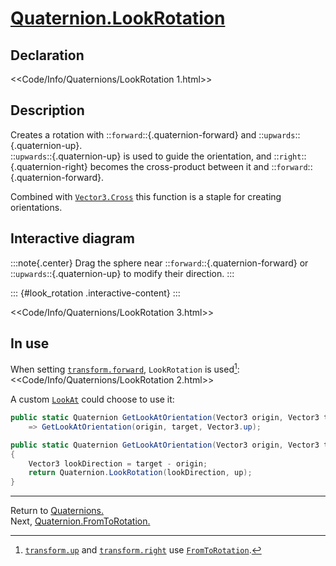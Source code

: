 # [Quaternion.LookRotation](https://docs.unity3d.com/ScriptReference/Quaternion.LookRotation.html)
## Declaration
<<Code/Info/Quaternions/LookRotation 1.html>>

## Description
Creates a rotation with ::`forward`::{.quaternion-forward} and ::`upwards`::{.quaternion-up}.  
::`upwards`::{.quaternion-up} is used to guide the orientation, and ::`right`::{.quaternion-right} becomes the cross-product between it and ::`forward`::{.quaternion-forward}.  

Combined with [`Vector3.Cross`](https://docs.unity3d.com/ScriptReference/Vector3.Cross.html) this function is a staple for creating orientations.

## Interactive diagram

:::note{.center}
Drag the sphere near ::`forward`::{.quaternion-forward} or ::`upwards`::{.quaternion-up} to modify their direction.
:::

::: {#look_rotation .interactive-content}
:::
<script type="module" src="/Scripts/Interactive/Quaternions/lookRotation.js?v=1.0.0"></script>  

<<Code/Info/Quaternions/LookRotation 3.html>>

## In use

When setting [`transform.forward`](https://docs.unity3d.com/ScriptReference/Transform-forward.html), `LookRotation` is used[^1]:  
<<Code/Info/Quaternions/LookRotation 2.html>>  

A custom [`LookAt`](https://docs.unity3d.com/ScriptReference/Transform.LookAt.html) could choose to use it:

```csharp
public static Quaternion GetLookAtOrientation(Vector3 origin, Vector3 target)
    => GetLookAtOrientation(origin, target, Vector3.up);

public static Quaternion GetLookAtOrientation(Vector3 origin, Vector3 target, Vector3 up)
{
    Vector3 lookDirection = target - origin;
    return Quaternion.LookRotation(lookDirection, up);
}
```

---
Return to [Quaternions.](../Quaternions.md)  
Next, [Quaternion.FromToRotation.](FromToRotation.md)  

[^1]: [`transform.up`](https://docs.unity3d.com/ScriptReference/Transform-up.html) and [`transform.right`](https://docs.unity3d.com/ScriptReference/Transform-right.html) use [`FromToRotation`](FromToRotation.md).
